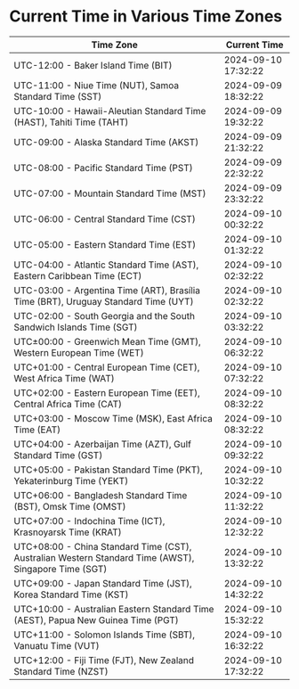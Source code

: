 # Current Time in Various Time Zones

| Time Zone | Current Time |
|-----------|--------------|
| UTC-12:00 - Baker Island Time (BIT) | 2024-09-10 17:32:22 |
| UTC-11:00 - Niue Time (NUT), Samoa Standard Time (SST) | 2024-09-09 18:32:22 |
| UTC-10:00 - Hawaii-Aleutian Standard Time (HAST), Tahiti Time (TAHT) | 2024-09-09 19:32:22 |
| UTC-09:00 - Alaska Standard Time (AKST) | 2024-09-09 21:32:22 |
| UTC-08:00 - Pacific Standard Time (PST) | 2024-09-09 22:32:22 |
| UTC-07:00 - Mountain Standard Time (MST) | 2024-09-09 23:32:22 |
| UTC-06:00 - Central Standard Time (CST) | 2024-09-10 00:32:22 |
| UTC-05:00 - Eastern Standard Time (EST) | 2024-09-10 01:32:22 |
| UTC-04:00 - Atlantic Standard Time (AST), Eastern Caribbean Time (ECT) | 2024-09-10 02:32:22 |
| UTC-03:00 - Argentina Time (ART), Brasília Time (BRT), Uruguay Standard Time (UYT) | 2024-09-10 02:32:22 |
| UTC-02:00 - South Georgia and the South Sandwich Islands Time (SGT) | 2024-09-10 03:32:22 |
| UTC±00:00 - Greenwich Mean Time (GMT), Western European Time (WET) | 2024-09-10 06:32:22 |
| UTC+01:00 - Central European Time (CET), West Africa Time (WAT) | 2024-09-10 07:32:22 |
| UTC+02:00 - Eastern European Time (EET), Central Africa Time (CAT) | 2024-09-10 08:32:22 |
| UTC+03:00 - Moscow Time (MSK), East Africa Time (EAT) | 2024-09-10 08:32:22 |
| UTC+04:00 - Azerbaijan Time (AZT), Gulf Standard Time (GST) | 2024-09-10 09:32:22 |
| UTC+05:00 - Pakistan Standard Time (PKT), Yekaterinburg Time (YEKT) | 2024-09-10 10:32:22 |
| UTC+06:00 - Bangladesh Standard Time (BST), Omsk Time (OMST) | 2024-09-10 11:32:22 |
| UTC+07:00 - Indochina Time (ICT), Krasnoyarsk Time (KRAT) | 2024-09-10 12:32:22 |
| UTC+08:00 - China Standard Time (CST), Australian Western Standard Time (AWST), Singapore Time (SGT) | 2024-09-10 13:32:22 |
| UTC+09:00 - Japan Standard Time (JST), Korea Standard Time (KST) | 2024-09-10 14:32:22 |
| UTC+10:00 - Australian Eastern Standard Time (AEST), Papua New Guinea Time (PGT) | 2024-09-10 15:32:22 |
| UTC+11:00 - Solomon Islands Time (SBT), Vanuatu Time (VUT) | 2024-09-10 16:32:22 |
| UTC+12:00 - Fiji Time (FJT), New Zealand Standard Time (NZST) | 2024-09-10 17:32:22 |
